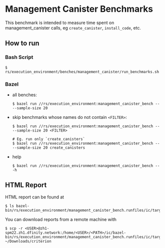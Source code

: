 # Management Canister Benchmarks

This benchmark is intended to measure time spent on management_canister calls, eg `create_canister`, `install_code`, etc.

## How to run

### Bash Script

```shell
$ rs/execution_environment/benches/management_canister/run_benchmarks.sh
```

### Bazel

- all benches:
    ```shell
    $ bazel run //rs/execution_environment:management_canister_bench -- --sample-size 20
    ```
- skip benchmarks whose names do not contain `<FILTER>`:
    ```shell
    $ bazel run //rs/execution_environment:management_canister_bench -- --sample-size 20 <FILTER>

    # Eg. run only `create_canisters`
    $ bazel run //rs/execution_environment:management_canister_bench -- --sample-size 20 create_canisters
    ```
- help
    ```shell
    $ bazel run //rs/execution_environment:management_canister_bench -- -h
    ```

## HTML Report

HTML report can be found at

```shell
$ ls bazel-bin/rs/execution_environment/management_canister_bench.runfiles/ic/target/criterion/report/index.html
```

You can download reports from a remote machine with

```shell
$ scp -r <USER>@zh1-spm22.zh1.dfinity.network:/home/<USER>/<PATH>/ic/bazel-bin/rs/execution_environment/management_canister_bench.runfiles/ic/target/criterion ~/Downloads/criterion
```
